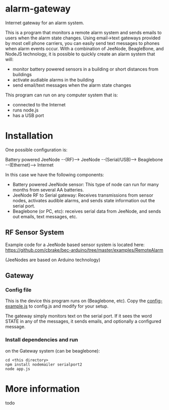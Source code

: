 # alarm-gateway

Internet gateway for an alarm system.

This is a program that monitors a remote alarm system and sends emails to users when the alarm state changes.  Using email->text gateways provided by most cell phone carriers, you can easily send text messages to phones when alarm events occur.  With a combination of JeeNode, BeagleBone, and NodeJS technology, it is possible to quickly create an alarm system that will:

* monitor battery powered sensors in a building or short distances from buildings
* activate audiable alarms in the building
* send email/text messages when the alarm state changes

This program can run on any computer system that is:

* connected to the Internet
* runs node.js
* has a USB port

# Installation 

One possible configuration is:

Battery powered JeeNode --(RF)--> JeeNode --(Serial/USB)--> Beaglebone --(Ethernet)--> Internet

In this case we have the following components:

* Battery powered JeeNode sensor:  This type of node can run for many months from several AA batteries.
* JeeNode RF to Serial gateway:  Receives transmissions from sensor nodes, activates audible alarms, and sends state information out the serial port.
* Beaglebone (or PC, etc): receives serial data from JeeNode, and sends out emails, text messages, etc.

## RF Sensor System

Example code for a JeeNode based sensor system is located here: https://github.com/cbrake/bec-arduino/tree/master/examples/RemoteAlarm

(JeeNodes are based on Arduino technology)

## Gateway

### Config file

This is the device this program runs on (Beaglebone, etc).  Copy the [config-example.js](https://github.com/cbrake/alarm-gateway/blob/master/config-example.js) to config.js and modify for your setup.  

The gateway simply monitors text on the serial port.  If it sees the word STATE in any of the messages, it sends emails, and optionally a configured message.

### Install dependencies and run

on the Gateway system (can be beaglebone):

    cd <this directory>
    npm install nodemailer serialport2
    node app.js

# More information

todo